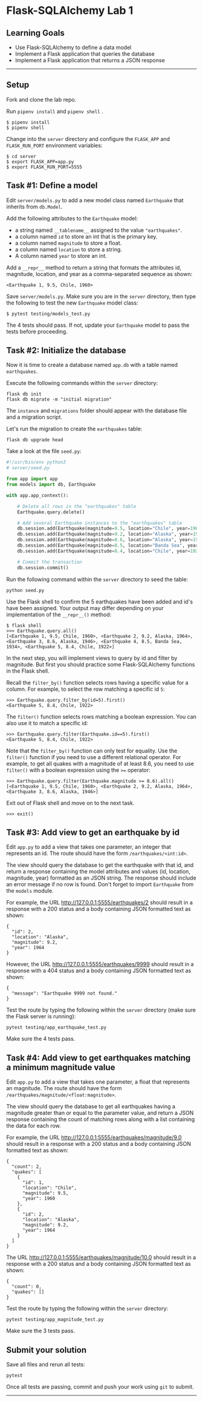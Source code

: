 # Flask-SQLAlchemy Lab 1

## Learning Goals

- Use Flask-SQLAlchemy to define a data model
- Implement a Flask application that queries the database
- Implement a Flask application that returns a JSON response

---

## Setup

Fork and clone the lab repo.

Run `pipenv install` and `pipenv shell` .

```console
$ pipenv install
$ pipenv shell
```

Change into the `server` directory and configure the `FLASK_APP` and
`FLASK_RUN_PORT` environment variables:

```console
$ cd server
$ export FLASK_APP=app.py
$ export FLASK_RUN_PORT=5555
```

## Task #1: Define a model

Edit `server/models.py` to add a new model class named `Earthquake` that
inherits from `db.Model`.

Add the following attributes to the `Earthquake` model:

- a string named `__tablename__` assigned to the value `"earthquakes"`.
- a column named `id` to store an int that is the primary key.
- a column named `magnitude` to store a float.
- a column named `location` to store a string.
- A column named `year` to store an int.

Add a `__repr__` method to return a string that formats the attributes id,
magnitude, location, and year as a comma-separated sequence as shown:

```text
<Earthquake 1, 9.5, Chile, 1960>
```

Save `server/models.py`. Make sure you are in the `server` directory, then type
the following to test the new `Earthquake` model class:

```console
$ pytest testing/models_test.py
```

The 4 tests should pass. If not, update your `Earthquake` model to pass the
tests before proceeding.

## Task #2: Initialize the database

Now it is time to create a database named `app.db` with a table named
`earthquakes`.

Execute the following commands within the `server` directory:

```console
flask db init
flask db migrate -m "initial migration"
```

The `instance` and `migrations` folder should appear with the database file and
a migration script.

Let's run the migration to create the `earthquakes` table:

```console
flask db upgrade head
```

Take a look at the file `seed.py`:

```py
#!/usr/bin/env python3
# server/seed.py

from app import app
from models import db, Earthquake

with app.app_context():

    # Delete all rows in the "earthquakes" table
    Earthquake.query.delete()

    # Add several Earthquake instances to the "earthquakes" table
    db.session.add(Earthquake(magnitude=9.5, location="Chile", year=1960))
    db.session.add(Earthquake(magnitude=9.2, location="Alaska", year=1964))
    db.session.add(Earthquake(magnitude=8.6, location="Alaska", year=1946))
    db.session.add(Earthquake(magnitude=8.5, location="Banda Sea", year=1934))
    db.session.add(Earthquake(magnitude=8.4, location="Chile", year=1922))

    # Commit the transaction
    db.session.commit()

```

Run the following command within the `server` directory to seed the table:

```console
python seed.py
```

Use the Flask shell to confirm the 5 earthquakes have been added and id's have
been assigned. Your output may differ depending on your implementation of the
`__repr__()` method:

```command
$ flask shell
>>> Earthquake.query.all()
[<Earthquake 1, 9.5, Chile, 1960>, <Earthquake 2, 9.2, Alaska, 1964>, <Earthquake 3, 8.6, Alaska, 1946>, <Earthquake 4, 8.5, Banda Sea, 1934>, <Earthquake 5, 8.4, Chile, 1922>]
```

In the next step, you will implement views to query by id and filter by
magnitude. But first you should practice some Flask-SQLAlchemy functions in the
Flask shell.

Recall the `filter_by()` function selects rows having a specific value for a
column. For example, to select the row matching a specific id `5`:

```console
>>> Earthquake.query.filter_by(id=5).first()
<Earthquake 5, 8.4, Chile, 1922>
```

The `filter()` function selects rows matching a boolean expression. You can also
use it to match a specific id:

```console
>>> Earthquake.query.filter(Earthquake.id==5).first()
<Earthquake 5, 8.4, Chile, 1922>
```

Note that the `filter_by()` function can only test for equality. Use the
`filter()` function if you need to use a different relational operator. For
example, to get all quakes with a magnitude of at least 8.6, you need to use
`filter()` with a boolean expression using the `>=` operator:

```console
>>> Earthquake.query.filter(Earthquake.magnitude >= 8.6).all()
[<Earthquake 1, 9.5, Chile, 1960>, <Earthquake 2, 9.2, Alaska, 1964>, <Earthquake 3, 8.6, Alaska, 1946>]
```

Exit out of Flask shell and move on to the next task.

```console
>>> exit()
```

## Task #3: Add view to get an earthquake by id

Edit `app.py` to add a view that takes one parameter, an integer that represents
an id. The route should have the form `/earthquakes/<int:id>`.

The view should query the database to get the earthquake with that id, and
return a response containing the model attributes and values (id, location,
magnitude, year) formatted as an JSON string. The response should include an
error message if no row is found. Don't forget to import `Earthquake` from the
`models` module.

For example, the URL http://127.0.0.1:5555/earthquakes/2 should result in a
response with a 200 status and a body containing JSON formatted text as shown:

```text
{
  "id": 2,
  "location": "Alaska",
  "magnitude": 9.2,
  "year": 1964
}
```

However, the URL http://127.0.0.1:5555/earthquakes/9999 should result in a
response with a 404 status and a body containing JSON formatted text as shown:

```text
{
  "message": "Earthquake 9999 not found."
}
```

Test the route by typing the following within the `server` directory (make sure
the Flask server is running):

```console
pytest testing/app_earthquake_test.py
```

Make sure the 4 tests pass.

## Task #4: Add view to get earthquakes matching a minimum magnitude value

Edit `app.py` to add a view that takes one parameter, a float that represents an
magnitude. The route should have the form
`/earthquakes/magnitude/<float:magnitude>`.

The view should query the database to get all earthquakes having a magnitude
greater than or equal to the parameter value, and return a JSON response
containing the count of matching rows along with a list containing the data for
each row.

For example, the URL http://127.0.0.1:5555/earthquakes/magnitude/9.0 should
result in a response with a 200 status and a body containing JSON formatted text
as shown:

```text
{
  "count": 2,
  "quakes": [
    {
      "id": 1,
      "location": "Chile",
      "magnitude": 9.5,
      "year": 1960
    },
    {
      "id": 2,
      "location": "Alaska",
      "magnitude": 9.2,
      "year": 1964
    }
  ]
}
```

The URL http://127.0.0.1:5555/earthquakes/magnitude/10.0 should result in a
response with a 200 status and a body containing JSON formatted text as shown:

```text
{
  "count": 0,
  "quakes": []
}
```

Test the route by typing the following within the `server` directory:

```console
pytest testing/app_magnitude_test.py
```

Make sure the 3 tests pass.

## Submit your solution

Save all files and rerun all tests:

```console
pytest
```

Once all tests are passing, commit and push your work using `git` to submit.

---
